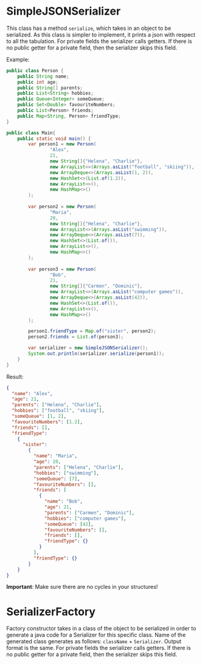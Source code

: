 # SimpleJSONSerializer

This class has a method `serialize`, which takes in an object to be serialized.
As this class is simpler to implement, it prints a json with respect to all the tabulation.
For private fields the serializer calls getters. If there is no public getter for a private field, then the serializer skips this field.

Example:

```java
public class Person {
    public String name;
    public int age;
    public String[] parents;
    public List<String> hobbies;
    public Queue<Integer> someQueue;
    public Set<Double> favouriteNumbers;
    public List<Person> friends;
    public Map<String, Person> friendType;
}

public class Main{
    public static void main() {
        var person1 = new Person(
                "Alex",
                21,
                new String[]{"Helena", "Charlie"},
                new ArrayList<>(Arrays.asList("football", "skiing")),
                new ArrayDeque<>(Arrays.asList(1, 2)),
                new HashSet<>(List.of(1.2)),
                new ArrayList<>(),
                new HashMap<>()
        );
        
        var person2 = new Person(
                "Maria",
                20,
                new String[]{"Helena", "Charlie"},
                new ArrayList<>(Arrays.asList("swimming")),
                new ArrayDeque<>(Arrays.asList(7)),
                new HashSet<>(List.of()),
                new ArrayList<>(),
                new HashMap<>()
        );
        
        var person3 = new Person(
                "Bob",
                21,
                new String[]{"Carmen", "Dominic"},
                new ArrayList<>(Arrays.asList("computer games")),
                new ArrayDeque<>(Arrays.asList(42)),
                new HashSet<>(List.of()),
                new ArrayList<>(),
                new HashMap<>()
        );

        person1.friendType = Map.of("sister", person2);
        person2.friends = List.of(person3);

        var serializer = new SimpleJSONSerializer();
        System.out.println(serializer.serialize(person1));
    } 
}
```

Result:
```json
{
  "name": "Alex",
  "age": 21,
  "parents": ["Helena", "Charlie"],
  "hobbies": ["football", "skiing"],
  "someQueue": [1, 2],
  "favouriteNumbers": [1.2],
  "friends": [],
  "friendType": 
    { 
      "sister": 
        {
          "name": "Maria",
          "age": 20,
          "parents": ["Helena", "Charlie"],
          "hobbies": ["swimming"],
          "someQueue": [7],
          "favouriteNumbers": [],
          "friends": [
            {
              "name": "Bob",
              "age": 21,
              "parents": ["Carmen", "Dominic"],
              "hobbies": ["computer games"],
              "someQueue": [42],
              "favouriteNumbers": [],
              "friends": [],
              "friendType": {}
            }
          ],
          "friendType": {}
        }
    }
}
```

**Important**: Make sure there are no cycles in your structures!

# SerializerFactory

Factory constructor takes in a class of the object to be serialized in order to generate a java code for a Serializer for this specific class. 
Name of the generated class generates as follows: `className` + `Serializer`.
Output format is the same.
For private fields the serializer calls getters. If there is no public getter for a private field, then the serializer skips this field.
